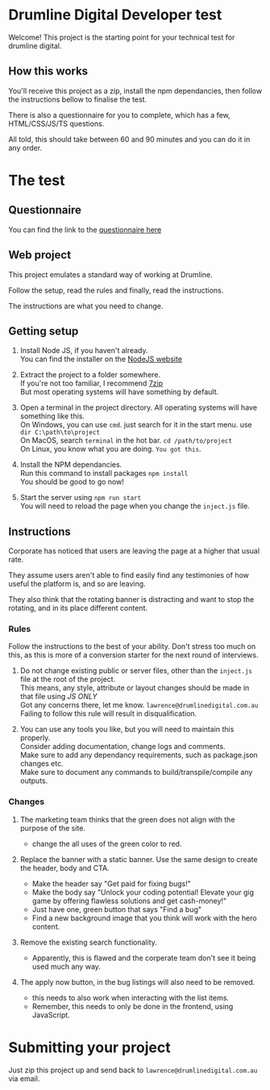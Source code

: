 # Drumline Digital Developer test

Welcome! This project is the starting point for your technical test for drumline digital.


## How this works

You'll receive this project as a zip, install the npm dependancies,
then follow the instructions bellow to finalise the test.

There is also a questionnaire for you to complete, which has a few, HTML/CSS/JS/TS questions.

All told, this should take between 60 and 90 minutes and you can do it in any order.



# The test

## Questionnaire

You can find the link to the [questionnaire here](https://forms.gle/nzx3vi7mrHgfFBqe8)

## Web project

This project emulates a standard way of working at Drumline.

Follow the setup, read the rules and finally, read the instructions.

The instructions are what you need to change.

## Getting setup

1. Install Node JS, if you haven't already. <br/>
   You can find the installer on the [NodeJS website](https://nodejs.org/en)

2. Extract the project to a folder somewhere. <br/>
   If you're not too familiar, I recommend [7zip](https://7-zip.org/) <br/>
	 But most operating systems will have something by default.

3. Open a terminal in the project directory. All operating systems will have something like this. <br/>
   On Windows, you can use `cmd`. just search for it in the start menu. use `dir C:\path\to\project` <br/>
	 On MacOS, search `terminal` in the hot bar. `cd /path/to/project` <br/>
	 On Linux, you know what you are doing. `You got this`.

4. Install the NPM dependancies. <br/>
	 Run this command to install packages `npm install` <br/>
	 You should be good to go now!

6. Start the server using `npm run start` <br/>
	 You will need to reload the page when you change the `inject.js` file.


## Instructions

Corporate has noticed that users are leaving the page at a higher that usual rate.

They assume users aren't able to find easily find any testimonies of how useful the platform is, and so are leaving.

They also think that the rotating banner is distracting and want to stop the rotating, and in its place different content.

### Rules

Follow the instructions to the best of your ability. Don't stress too much on this, as this is more of a conversion starter for the next round of interviews.

1. Do not change existing public or server files, other than the `inject.js` file at the root of the project. <br/>
	 This means, any style, attribute or layout changes should be made in that file using *JS ONLY* <br/>
	 Got any concerns there, let me know. `lawrence@drumlinedigital.com.au` <br/>
	 Failing to follow this rule will result in disqualification.

2. You can use any tools you like, but you will need to maintain this properly. <br/>
	 Consider adding documentation, change logs and comments. <br/>
	 Make sure to add any dependancy requirements, such as package.json changes etc. <br/>
	 Make sure to document any commands to build/transpile/compile any outputs.


### Changes

1. The marketing team thinks that the green does not align with the purpose of the site.
	* change the all uses of the green color to red.

2. Replace the banner with a static banner. Use the same design to create the header, body and CTA.
	* Make the header say "Get paid for fixing bugs!"
	* Make the body say "Unlock your coding potential! Elevate your gig game by offering flawless solutions and get cash-money!"
	* Just have one, green button that says "Find a bug"
	* Find a new background image that you think will work with the hero content.

3. Remove the existing search functionality.
	* Apparently, this is flawed and the corperate team don't see it being used much any way.

4. The apply now button, in the bug listings will also need to be removed.
	* this needs to also work when interacting with the list items.
	* Remember, this needs to only be done in the frontend, using JavaScript.


# Submitting your project

Just zip this project up and send back to `lawrence@drumlinedigital.com.au` via email.